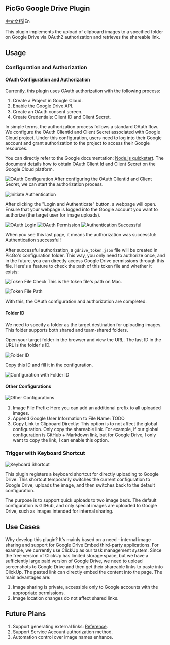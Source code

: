 ## PicGo Google Drive Plugin

[中文文档](README_cn.md)|En

This plugin implements the upload of clipboard images to a specified folder on Google Drive via OAuth2 authorization and retrieves the shareable link.

## Usage

### Configuration and Authorization

#### OAuth Configuration and Authorization

Currently, this plugin uses OAuth authorization with the following process:

1. Create a Project in Google Cloud.
2. Enable the Google Drive API.
3. Create an OAuth consent screen.
4. Create Credentials: Client ID and Client Secret.

In simple terms, the authorization process follows a standard OAuth flow. We configure the OAuth ClientId and Client Secret associated with Google Cloud project. Under this configuration, users need to log into their Google account and grant authorization to the project to access their Google resources.

You can directly refer to the Google documentation: [Node.js quickstart](https://developers.google.com/drive/api/quickstart/nodejs). The document details how to obtain OAuth Client Id and Client Secret on the Google Cloud platform.

![OAuth Configuration](https://cdn.jsdelivr.net/gh/storageimgbed/storage@img/images/202310170934457.png)
After configuring the OAuth ClientId and Client Secret, we can start the authorization process.

![Initiate Authentication](https://cdn.jsdelivr.net/gh/storageimgbed/storage@img/images/202310170934012.png)

After clicking the "Login and Authenticate" button, a webpage will open. Ensure that your webpage is logged into the Google account you want to authorize (the target user for image uploads).

![OAuth Login](https://cdn.jsdelivr.net/gh/storageimgbed/storage@img/images/202310170915884.png)
![OAuth Permission](https://cdn.jsdelivr.net/gh/storageimgbed/storage@img/images/202310170916827.png)
![Authentication Successful](https://cdn.jsdelivr.net/gh/storageimgbed/storage@img/images/202310170917226.png)

When you see this last page, it means the authorization was successful: Authentication successful!

After successful authorization, a `gdrive_token.json` file will be created in PicGo's configuration folder. This way, you only need to authorize once, and in the future, you can directly access Google Drive permissions through this file. Here's a feature to check the path of this token file and whether it exists:

![Token File Check](https://cdn.jsdelivr.net/gh/storageimgbed/storage@img/images/202310170935280.png)
This is the token file's path on Mac.

![Token File Path](https://cdn.jsdelivr.net/gh/storageimgbed/storage@img/images/202310170936447.png)

With this, the OAuth configuration and authorization are completed.

#### Folder ID

We need to specify a folder as the target destination for uploading images. This folder supports both shared and team-shared folders.

Open your target folder in the browser and view the URL. The last ID in the URL is the folder's ID.

![Folder ID](https://cdn.jsdelivr.net/gh/storageimgbed/storage@img/images/202310170923094.png)

Copy this ID and fill it in the configuration.

![Configuration with Folder ID](https://cdn.jsdelivr.net/gh/storageimgbed/storage@img/images/202310170936111.png)

#### Other Configurations

![Other Configurations](https://cdn.jsdelivr.net/gh/storageimgbed/storage@img/images/202310170937729.png)

1. Image File Prefix: Here you can add an additional prefix to all uploaded images.
2. Append Google User Information to File Name: TODO
3. Copy Link to Clipboard Directly: This option is to not affect the global configuration. Only copy the shareable link. For example, if our global configuration is GitHub + Markdown link, but for Google Drive, I only want to copy the link, I can enable this option.

### Trigger with Keyboard Shortcut

![Keyboard Shortcut](https://cdn.jsdelivr.net/gh/storageimgbed/storage@img/images/202310170943283.png)

This plugin registers a keyboard shortcut for directly uploading to Google Drive. This shortcut temporarily switches the current configuration to Google Drive, uploads the image, and then switches back to the default configuration.

The purpose is to support quick uploads to two image beds. The default configuration is GitHub, and only special images are uploaded to Google Drive, such as images intended for internal sharing.

## Use Cases

Why develop this plugin? It's mainly based on a need - internal image sharing and support for Google Drive Embed third-party applications. For example, we currently use ClickUp as our task management system. Since the free version of ClickUp has limited storage space, but we have a sufficiently large paid version of Google Drive, we need to upload screenshots to Google Drive and then get their shareable links to paste into ClickUp. The pasted link can directly embed the content into the page. The main advantages are:

1. Image sharing is private, accessible only to Google accounts with the appropriate permissions.
2. Image location changes do not affect shared links.

## Future Plans

1. Support generating external links: [Reference](https://www.googledrives.cn/552.html).
2. Support Service Account authorization method.
3. Automation control over image names enhance.


